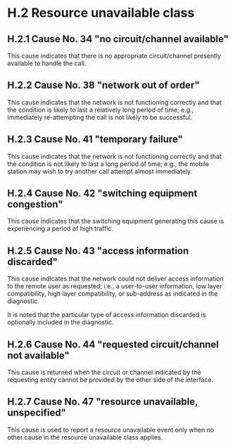 
H.2 Resource unavailable class
==============================

H.2.1 Cause No. 34 \"no circuit/channel available\"
---------------------------------------------------

This cause indicates that there is no appropriate circuit/channel
presently available to handle the call.

H.2.2 Cause No. 38 \"network out of order\"
-------------------------------------------

This cause indicates that the network is not functioning correctly and
that the condition is likely to last a relatively long period of time;
e.g., immediately re-attempting the call is not likely to be successful.

H.2.3 Cause No. 41 \"temporary failure\"
----------------------------------------

This cause indicates that the network is not functioning correctly and
that the condition is not likely to last a long period of time; e.g.,
the mobile station may wish to try another call attempt almost
immediately.

H.2.4 Cause No. 42 \"switching equipment congestion\"
-----------------------------------------------------

This cause indicates that the switching equipment generating this cause
is experiencing a period of high traffic.

H.2.5 Cause No. 43 \"access information discarded\"
---------------------------------------------------

This cause indicates that the network could not deliver access
information to the remote user as requested; i.e., a user-to-user
information, low layer compatibility, high layer compatibility, or
sub-address as indicated in the diagnostic.

It is noted that the particular type of access information discarded is
optionally included in the diagnostic.

H.2.6 Cause No. 44 \"requested circuit/channel not available\"
--------------------------------------------------------------

This cause is returned when the circuit or channel indicated by the
requesting entity cannot be provided by the other side of the interface.

H.2.7 Cause No. 47 \"resource unavailable, unspecified\"
--------------------------------------------------------

This cause is used to report a resource unavailable event only when no
other cause in the resource unavailable class applies.
